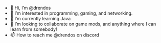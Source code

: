 - 👋 Hi, I’m @drendos
- 👀 I’m interested in programming, gaming, and networking.
- 🌱 I’m currently learning Java
- 💞️ I’m looking to collaborate on game mods, and anything where I can learn from somebody!
- 📫 How to reach me @drendos on discord

<!---
drendos/drendos is a ✨ special ✨ repository because its `README.md` (this file) appears on your GitHub profile.
You can click the Preview link to take a look at your changes.
--->
